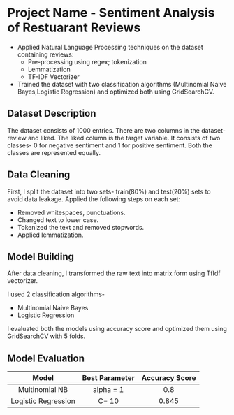 # Project Name - Sentiment Analysis of Restuarant Reviews

*	Applied Natural Language Processing techniques on the dataset containing reviews:
    * Pre-processing using regex; tokenization
    * Lemmatization
    * TF-IDF Vectorizer     
*	Trained the dataset with two classification algorithms (Multinomial Naive Bayes,Logistic Regression) and optimized both using GridSearchCV. 

## Dataset Description

The dataset consists of 1000 entries. There are two columns in the dataset- review and liked. The liked column is the target variable. It consists of two classes- 0 for negative sentiment and 1 for positive sentiment. Both the classes are represented equally.

## Data Cleaning

First, I split the dataset into two sets- train(80%) and test(20%) sets to avoid data leakage. Applied the following steps on each set:
*  Removed whitespaces, punctuations.
*  Changed text to lower case.
*  Tokenized the text and removed stopwords.
*  Applied lemmatization.

## Model Building

After data cleaning, I transformed the raw text into matrix form using TfIdf vectorizer.

I used 2 classification algorithms-

*  Multinomial Naive Bayes
*  Logistic Regression

I evaluated both the models using accuracy score and optimized them using GridSearchCV with 5 folds.

## Model Evaluation

|   Model            | Best Parameter | Accuracy Score|
|   :----:           |    :----:      |     :----:    |
| Multinomial NB     | alpha = 1      | 0.8           |
| Logistic Regression| C= 10          | 0.845         |
